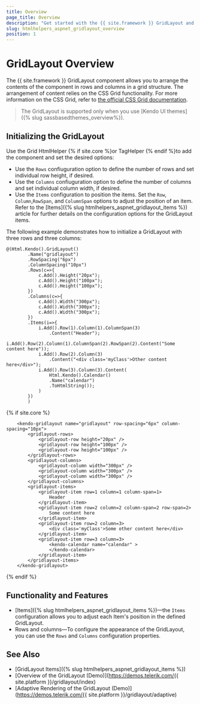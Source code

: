 ```yaml
---
title: Overview
page_title: Overview
description: "Get started with the {{ site.framework }} GridLayout and learn about its features and how to initialize the component."
slug: htmlhelpers_aspnet_gridlayout_overview
position: 1
---
```


# GridLayout Overview

The {{ site.framework }} GridLayout component allows you to arrange the contents of the component in rows and columns in a grid structure. The arrangement of content relies on the CSS Grid functionality. For more information on the CSS Grid, refer to [the official CSS Grid documentation](https://developer.mozilla.org/en-US/docs/Web/CSS/CSS_Grid_Layout).

> The GridLayout is supported only when you use [Kendo UI themes]({% slug sassbasedthemes_overview%}).

## Initializing the GridLayout

Use the Grid HtmlHelper {% if site.core %}or TagHelper {% endif %}to add the component and set the desired options:

* Use the `Rows` confiuguration option to define the number of rows and set individual row height, if desired.
* Use the `Columns` confiuguration option to define the number of columns and set individual column width, if desired.
* Use the `Items` configuration to position the items. Set the `Row`, `Column`,`RowSpan`, and `ColumnSpan` options to adjust the position of an item. Refer to the [Items]({% slug htmlhelpers_aspnet_gridlayout_items %}) article for further details on the configuration options for the GridLayout items.

The following example demonstrates how to initialize a GridLayout with three rows and three columns:

```HtmlHelper
@(Html.Kendo().GridLayout()
        .Name("gridlayout")
        .RowSpacing("6px")
        .ColumnSpacing("10px")
        .Rows(c=>{
            c.Add().Height("20px");
            c.Add().Height("100px");
            c.Add().Height("100px");
        })
        .Columns(c=>{
            c.Add().Width("300px");
            c.Add().Width("300px");
            c.Add().Width("300px");
        })
        .Items(i=>{
            i.Add().Row(1).Column(1).ColumnSpan(3)
                .Content("Header");
            i.Add().Row(2).Column(1).ColumnSpan(2).RowSpan(2).Content("Some content here"));
            i.Add().Row(2).Column(3)
                .Content("<div class='myClass'>Other content here</div>");
            i.Add().Row(3).Column(3).Content(
                Html.Kendo().Calendar()
                .Name("calendar")
                .ToHtmlString());
            )
        })
        )
```
{% if site.core %}
```TagHelper
    <kendo-gridlayout name="gridlayout" row-spacing="6px" column-spacing="10px">
        <gridlayout-rows>
            <gridlayout-row height="20px" />
            <gridlayout-row height="100px" />
            <gridlayout-row height="100px" />
        </gridlayout-rows>
        <gridlayout-columns>
            <gridlayout-column width="300px" />
            <gridlayout-column width="300px" />
            <gridlayout-column width="300px" />
        </gridlayout-columns>
        <gridlayout-items>
            <gridlayout-item row=1 column=1 column-span=1>
                Header
            </gridlayout-item>
            <gridlayout-item row=2 column=2 column-span=2 row-span=2>
                Some content here
            </gridlayout-item>
            <gridlayout-item row=2 column=3>
                <div class='myClass'>Some other content here</div>
            </gridlayout-item>
            <gridlayout-item row=3 column=3>
                <kendo-calendar name="calendar" >
                </kendo-calendar>
            </gridlayout-item>
        </gridlayout-items>
    </kendo-gridlayout>
```
{% endif %}

## Functionality and Features

* [Items]({% slug htmlhelpers_aspnet_gridlayout_items %})—the `Items` configuration allows you to adjust each Item's position in the defined GridLayout.
* Rows and columns—To configure the appearance of the GridLayout, you can use the `Rows` and `Columns` configuration properties.

## See Also

* [GridLayout Items]({% slug htmlhelpers_aspnet_gridlayout_items %})
* [Overview of the GridLayout (Demo)](https://demos.telerik.com/{{ site.platform }}/gridlayout/index)
* [Adaptive Rendering of the GridLayout (Demo)](https://demos.telerik.com/{{ site.platform }}/gridlayout/adaptive)
